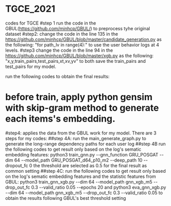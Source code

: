 # TGCE_2021
codes for TGCE
#step 1
run the code in the GBUL(https://github.com/minhcp/GBUL/) to preprocess tyhe original dataset
#step2:
change the code in the line 135 in the https://github.com/minhcp/GBUL/blob/master/candidate_generation.py as the following:
"for path_lv in range(4):"
to use the user behavior logs at 4 levels.
#step3
change the code in the line 94 in the https://github.com/minhcp/GBUL/blob/master/xgb.py as the following:
"x,y,train_pairs,test_pairs,xt,xv,yv"
to both save the train_pairs and test_pairs for my model.

run the following codes to obtain the final results:
# before train, apply python gensim with skip-gram method to generate each items's embedding.
#step4:
applies the data from the GBUL work for my model.
There are 3 steps for my codes:
##step 4A:
run the main_generate_graph.py to generate the long-range dependency paths for each user log
##step 4B
run the following codes to get result only based on the log's sematic embedding features:
python3 train_gnn.py --gnn_function GRU_POSGAT --dim 64 --model_path GRU_POSGAT_d64_p10_m2 --deep_path 10 --dropout_fc 0
the threshold are selected as 0.5 for the final result as common setting
##step 4C:
run the following codes to get result only based on the log's sematic embedding features and the statistic features from GBUL:
python3 train_gnn_xgb.py --dim 64 --model_path gnn_xgb_m5 --drop_out_fc 0.3 --valid_ratio 0.05 --epochs 20
and
python3 eva_gnn_xgb.py --dim 64 --model_path gnn_xgb_m5 --drop_out_fc 0.3 --valid_ratio 0.05
to obtain the results following GBUL's best threshold setting


